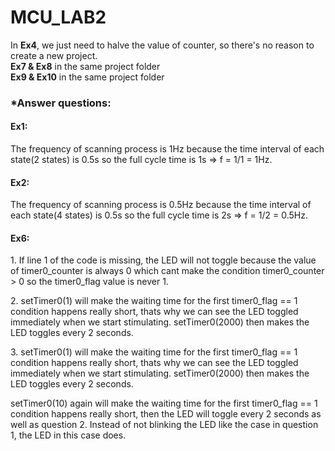 # MCU_LAB2
In <strong>Ex4</strong>, we just need to halve the value of counter, so there's no reason to create a new project. <br />
<strong>Ex7 & Ex8</strong> in the same project folder <br />
<strong>Ex9 & Ex10</strong> in the same project folder

<h3>*Answer questions:</h3>
<h4>Ex1:</h4>
<p>The frequency of scanning process is 1Hz because the time interval of each state(2 states) is 0.5s so the full cycle time is 1s => f = 1/1 = 1Hz. <p>

<h4>Ex2:</h4>
<p>The frequency of scanning process is 0.5Hz because the time interval of each state(4 states) is 0.5s so the full cycle time is 2s => f = 1/2 = 0.5Hz. <p>

<h4>Ex6:</h4>
<p>1. If line 1 of the code is missing, the LED will not toggle because the value of timer0_counter is always 0 which cant make the condition timer0_counter > 0 so the  
  timer0_flag value is never 1.
<p>
<p>2. setTimer0(1) will make the waiting time for the first timer0_flag == 1 condition happens really short, thats why we can see the LED toggled immediately when we start stimulating. setTimer0(2000) then makes the LED toggles every 2 seconds.
<p>
<p>3. setTimer0(1) will make the waiting time for the first timer0_flag == 1 condition happens really short, thats why we can see the LED toggled immediately when we start stimulating. setTimer0(2000) then makes the LED toggles every 2 seconds.
<p> setTimer0(10) again will make the waiting time for the first timer0_flag == 1 condition happens really short, then the LED will toggle every 2 seconds as well as question 2. Instead of not blinking the LED like the case in question 1, the LED in this case does. 
  
